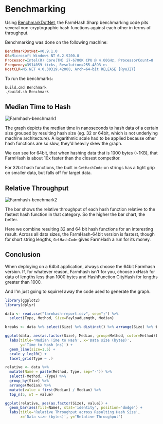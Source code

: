 # Benchmarking

Using [BenchmarkDotNet](https://github.com/PerfDotNet/BenchmarkDotNet), the
FarmHash.Sharp benchmarking code pits several non-cryptographic hash functions
against each other in terms of throughput.

Benchmarking was done on the following machine:

```ini
BenchmarkDotNet=v0.9.1.0
OS=Microsoft Windows NT 6.2.9200.0
Processor=Intel(R) Core(TM) i7-6700K CPU @ 4.00GHz, ProcessorCount=8
Frequency=3914059 ticks, Resolution=255.4893 ns
HostCLR=MS.NET 4.0.30319.42000, Arch=64-bit RELEASE [RyuJIT]
```

To run the benchmarks:

```
build.cmd Benchmark
./build.sh Benchmark
```

## Median Time to Hash

![Farmhash-benchmark1](/Farmhash.Sharp/img/farmhash-benchmark1.png)

The graph depicts the median time in nanoseconds to hash data of a certain
size grouped by resulting hash size (eg. 32 or 64bit, which is not underlying
machine architecture). A logarithmic scale had to be applied because other
hash functions are so slow, they'd heavily skew the graph.

We can see for 64bit, that when hashing data that is 1000 bytes (~1KB), that
FarmHash is about 10x faster than the closest competitor.

For 32bit hash functions, the built in `GetHashCode` on strings has a tight
grip on smaller data, but falls off for larget data.

## Relative Throughput

![Farmhash-benchmark2](/Farmhash.Sharp/img/farmhash-benchmark2.png)

The bar shows the relative throughput of each hash function relative to the
fastest hash function in that category. So the higher the bar chart, the
better.

Here we combine resulting 32 and 64 bit hash functions for an interesting
result. Across all data sizes, the FarmHash-64bit version is fastest, though
for short string lengths, `GetHashCode` gives FarmHash a run for its money.

## Conclusion

When deploying on a 64bit application, always choose the 64bit Farmhash
version. If, for whatever reason, Farmhash isn't for you, choose xxHash for
data of lengths less than 1000 bytes and HashFunction CityHash for lengths
greater than 1000.

And I'm just going to squirrel away the code used to generate the graph.

```R
library(ggplot2)
library(dplyr)

data <- read.csv("farmhash-report.csv", sep=";") %>%
  select(Type, Method, Size=PayloadLength, Median)

breaks <- data %>% select(Size) %>% distinct() %>% arrange(Size) %>% t %>% c

ggplot(data, aes(as.factor(Size), Median, group=Method, color=Method)) +
  labs(title='Median Time to Hash', x='Data size (bytes)',
       y='Time to hash (ns)') +
  geom_line(size=1.5) +
  scale_y_log10() +
  facet_grid(Type ~ .)

relative <- data %>%
  mutate(Name = paste(Method, Type, sep="-")) %>%
  select(-Method, -Type) %>%
  group_by(Size) %>%
  arrange(Median) %>%
  mutate(value = first(Median) / Median) %>%
  top_n(5, wt = value)

ggplot(relative, aes(as.factor(Size), value)) +
  geom_bar(aes(fill=Name), stat='identity', position='dodge') +
  labs(title='Relative Throughput across Resulting Hash Size', 
       x='Data size (bytes)', y="Relative Throughput")
```